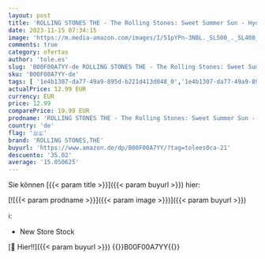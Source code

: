 ```yaml
---
layout: post
title: 'ROLLING STONES THE - The Rolling Stones: Sweet Summer Sun - Hyde Park Live [DVD+2CD]'
date: 2023-11-15 07:34:15
image: 'https://m.media-amazon.com/images/I/51pYPn-3NBL._SL500_._SL400_.jpg'
comments: true
category: ofertas
author: 'tole.es'
slug: 'B00F00A7YY-de ROLLING STONES THE - The Rolling Stones: Sweet Summer Sun...'
sku: 'B00F00A7YY-de'
tags: [ '1e4b1307-da77-49a9-895d-b221d413d048_0','1e4b1307-da77-49a9-895d-b221d413d048_4001','42b2dca3-47ba-4bcb-b878-b67c8c78c96a_0','42b2dca3-47ba-4bcb-b878-b67c8c78c96a_3501','Arborist Merchandising Root','Box-Sets','Custom Stores','DVD & Blu-ray','Edel: Meilensteine der Rockgeschichte','Featured Categories','Filme','Interpreten','Krimis, Unterhaltung und mehr','Musik','Musik-CDs & Vinyl','Rolling Stones','Self Service','Special Features Stores','rolling stones,the','🇩🇪', ]
actualPrice: 12.99 EUR
currency: EUR
price: 12.99
comparePrice: 19.99 EUR
prodname: 'ROLLING STONES THE - The Rolling Stones: Sweet Summer Sun - Hyde Park Live [DVD+2CD]'
country: 'de'
flag: '🇩🇪'
brand: 'ROLLING STONES,THE'
buyurl: 'https://www.amazon.de/dp/B00F00A7YY/?tag=tolees0ca-21'
descuento: '35.02'
average: '15.050625'
---
```


Sie können [{{< param title >}}]({{< param buyurl >}}) hier:

[![{{< param prodname >}}]({{< param image >}})]({{< param buyurl >}})

ℹ️:

- New Store Stock

[🛒 Hier!!]({{< param buyurl >}})
{{<world>}}B00F00A7YY{{</world>}}
